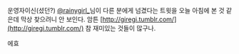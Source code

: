 
운영자이신(셨던?) [@rainygirl_](https://twitter.com/rainygirl_)님이 다른 분에게 넘겼다는 트윗을 오늘 아침에 본 것 같은데 막상 찾으려니 안 보인다. 암튼 [http://giregi.tumblr.com/](http://giregi.tumblr.com/) 참 재미있는 것들이 많구나.

에효